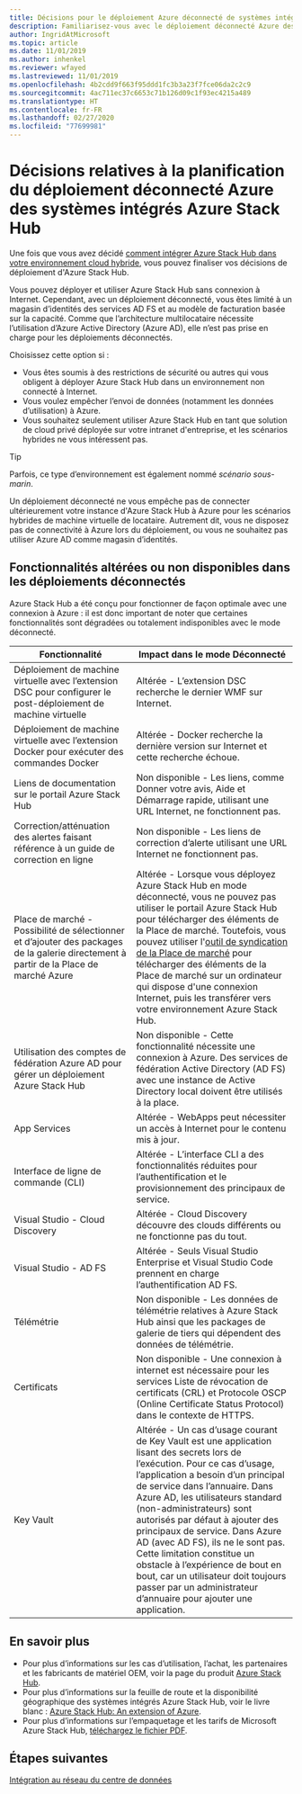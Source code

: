 ```yaml
---
title: Décisions pour le déploiement Azure déconnecté de systèmes intégrés Azure Stack Hub
description: Familiarisez-vous avec le déploiement déconnecté Azure des systèmes intégrés Azure Stack Hub ainsi qu'avec les décisions à prendre en compte en termes de planification.
author: IngridAtMicrosoft
ms.topic: article
ms.date: 11/01/2019
ms.author: inhenkel
ms.reviewer: wfayed
ms.lastreviewed: 11/01/2019
ms.openlocfilehash: 4b2cdd9f663f95ddd1fc3b3a23f7fce06da2c2c9
ms.sourcegitcommit: 4ac711ec37c6653c71b126d09c1f93ec4215a489
ms.translationtype: HT
ms.contentlocale: fr-FR
ms.lasthandoff: 02/27/2020
ms.locfileid: "77699981"
---
```

# <a name="azure-disconnected-deployment-planning-decisions-for-azure-stack-hub-integrated-systems"></a>Décisions relatives à la planification du déploiement déconnecté Azure des systèmes intégrés Azure Stack Hub
Une fois que vous avez décidé [comment intégrer Azure Stack Hub dans votre environnement cloud hybride](azure-stack-connection-models.md), vous pouvez finaliser vos décisions de déploiement d'Azure Stack Hub.

Vous pouvez déployer et utiliser Azure Stack Hub sans connexion à Internet. Cependant, avec un déploiement déconnecté, vous êtes limité à un magasin d’identités des services AD FS et au modèle de facturation basée sur la capacité. Comme que l’architecture multilocataire nécessite l’utilisation d’Azure Active Directory (Azure AD), elle n’est pas prise en charge pour les déploiements déconnectés.

Choisissez cette option si :
- Vous êtes soumis à des restrictions de sécurité ou autres qui vous obligent à déployer Azure Stack Hub dans un environnement non connecté à Internet.
- Vous voulez empêcher l’envoi de données (notamment les données d’utilisation) à Azure.
- Vous souhaitez seulement utiliser Azure Stack Hub en tant que solution de cloud privé déployée sur votre intranet d'entreprise, et les scénarios hybrides ne vous intéressent pas.

> [!TIP]
> Parfois, ce type d’environnement est également nommé *scénario sous-marin*.

Un déploiement déconnecté ne vous empêche pas de connecter ultérieurement votre instance d'Azure Stack Hub à Azure pour les scénarios hybrides de machine virtuelle de locataire. Autrement dit, vous ne disposez pas de connectivité à Azure lors du déploiement, ou vous ne souhaitez pas utiliser Azure AD comme magasin d’identités.

## <a name="features-that-are-impaired-or-unavailable-in-disconnected-deployments"></a>Fonctionnalités altérées ou non disponibles dans les déploiements déconnectés 
Azure Stack Hub a été conçu pour fonctionner de façon optimale avec une connexion à Azure : il est donc important de noter que certaines fonctionnalités sont dégradées ou totalement indisponibles avec le mode déconnecté.

|Fonctionnalité|Impact dans le mode Déconnecté|
|-----|-----|
|Déploiement de machine virtuelle avec l’extension DSC pour configurer le post-déploiement de machine virtuelle|Altérée - L’extension DSC recherche le dernier WMF sur Internet.|
|Déploiement de machine virtuelle avec l’extension Docker pour exécuter des commandes Docker|Altérée - Docker recherche la dernière version sur Internet et cette recherche échoue.|
|Liens de documentation sur le portail Azure Stack Hub|Non disponible - Les liens, comme Donner votre avis, Aide et Démarrage rapide, utilisant une URL Internet, ne fonctionnent pas.|
|Correction/atténuation des alertes faisant référence à un guide de correction en ligne|Non disponible - Les liens de correction d’alerte utilisant une URL Internet ne fonctionnent pas.|
|Place de marché - Possibilité de sélectionner et d’ajouter des packages de la galerie directement à partir de la Place de marché Azure|Altérée - Lorsque vous déployez Azure Stack Hub en mode déconnecté, vous ne pouvez pas utiliser le portail Azure Stack Hub pour télécharger des éléments de la Place de marché. Toutefois, vous pouvez utiliser l'[outil de syndication de la Place de marché](azure-stack-download-azure-marketplace-item.md) pour télécharger des éléments de la Place de marché sur un ordinateur qui dispose d'une connexion Internet, puis les transférer vers votre environnement Azure Stack Hub.|
|Utilisation des comptes de fédération Azure AD pour gérer un déploiement Azure Stack Hub|Non disponible - Cette fonctionnalité nécessite une connexion à Azure. Des services de fédération Active Directory (AD FS) avec une instance de Active Directory local doivent être utilisés à la place.|
|App Services|Altérée - WebApps peut nécessiter un accès à Internet pour le contenu mis à jour.|
|Interface de ligne de commande (CLI)|Altérée - L’interface CLI a des fonctionnalités réduites pour l’authentification et le provisionnement des principaux de service.|
|Visual Studio - Cloud Discovery|Altérée - Cloud Discovery découvre des clouds différents ou ne fonctionne pas du tout.|
|Visual Studio - AD FS|Altérée - Seuls Visual Studio Enterprise et Visual Studio Code prennent en charge l’authentification AD FS.
Télémétrie|Non disponible - Les données de télémétrie relatives à Azure Stack Hub ainsi que les packages de galerie de tiers qui dépendent des données de télémétrie.|
|Certificats|Non disponible - Une connexion à internet est nécessaire pour les services Liste de révocation de certificats (CRL) et Protocole OSCP (Online Certificate Status Protocol) dans le contexte de HTTPS.|
|Key Vault|Altérée - Un cas d’usage courant de Key Vault est une application lisant des secrets lors de l’exécution. Pour ce cas d’usage, l’application a besoin d’un principal de service dans l’annuaire. Dans Azure AD, les utilisateurs standard (non-administrateurs) sont autorisés par défaut à ajouter des principaux de service. Dans Azure AD (avec AD FS), ils ne le sont pas. Cette limitation constitue un obstacle à l’expérience de bout en bout, car un utilisateur doit toujours passer par un administrateur d’annuaire pour ajouter une application.

## <a name="learn-more"></a>En savoir plus
- Pour plus d’informations sur les cas d’utilisation, l’achat, les partenaires et les fabricants de matériel OEM, voir la page du produit [Azure Stack Hub](https://azure.microsoft.com/overview/azure-stack/).
- Pour plus d’informations sur la feuille de route et la disponibilité géographique des systèmes intégrés Azure Stack Hub, voir le livre blanc : [Azure Stack Hub: An extension of Azure](https://azure.microsoft.com/resources/azure-stack-an-extension-of-azure/). 
- Pour plus d’informations sur l’empaquetage et les tarifs de Microsoft Azure Stack Hub, [téléchargez le fichier PDF](https://azure.microsoft.com/mediahandler/files/resourcefiles/5bc3f30c-cd57-4513-989e-056325eb95e1/Azure-Stack-packaging-and-pricing-datasheet.pdf). 

## <a name="next-steps"></a>Étapes suivantes
[Intégration au réseau du centre de données](azure-stack-network.md)
